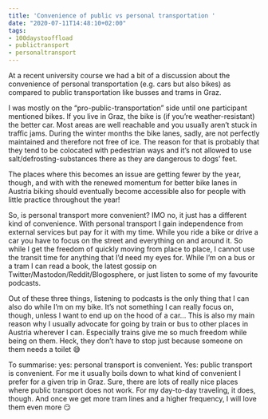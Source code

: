 ```yaml
---
title: 'Convenience of public vs personal transportation '
date: "2020-07-11T14:48:10+02:00"
tags:
- 100daystooffload
- publictransport
- personaltransport
---
```


At a recent university course we had a bit of a discussion about the convenience of personal transportation (e.g. cars but also bikes) as compared to public transportation like busses and trams in Graz. 

I was mostly on the “pro-public-transportation” side until one participant mentioned bikes. If you live in Graz, the bike is (if you’re weather-resistant) the better car. Most areas are well reachable and you usually aren’t stuck in traffic jams. During the winter months the bike lanes, sadly, are not perfectly maintained and therefore not free of ice. The reason for that is probably that they tend to be colocated with pedestrian ways and it’s not allowed to use salt/defrosting-substances there as they are dangerous to dogs’ feet.

The places where this becomes an issue are getting fewer by the year, though, and with with the renewed momentum for better bike lanes in Austria biking should eventually become accessible also for people with little practice throughout the year!

So, is personal transport more convenient? IMO no, it just has a different kind of convenience. With personal transport I gain independence from external services but pay for it with my time. While you ride a bike or drive a car you have to focus on the street and everything on and around it. So while I get the freedom of quickly moving from place to place, I cannot use the transit time for anything that I’d need my eyes for. While I’m on a bus or a tram I can read a book, the latest gossip on Twitter/Mastodon/Reddit/Blogosphere, or just listen to some of my favourite podcasts.

Out of these three things, listening to podcasts is the only thing that I can also do while I’m on my bike. It’s not something I can really focus on, though, unless I want to end up on the hood of a car... This is also my main reason why I usually advocate for going by train or bus to other places in Austria wherever I can. Especially trains give me so much freedom while being on them. Heck, they don’t have to stop just because someone on them needs a toilet 😅

To summarise: yes: personal transport is convenient. Yes: public transport is convenient. For me it usually boils down to what kind of convenient I prefer for a given trip in Graz. Sure, there are lots of really nice places where public transport does not work. For my day-to-day traveling, it does, though. And once we get more tram lines and a higher frequency, I will love them even more 😏
